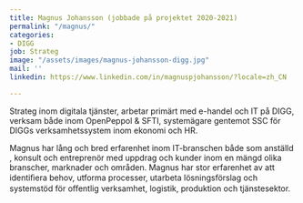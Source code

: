 ```yaml
---
title: Magnus Johansson (jobbade på projektet 2020-2021)
permalink: "/magnus/"
categories:
- DIGG
job: Strateg
image: "/assets/images/magnus-johansson-digg.jpg"
mail: ''
linkedin: https://www.linkedin.com/in/magnuspjohansson/?locale=zh_CN

---
```

Strateg inom digitala tjänster, arbetar primärt med e-handel och IT på DIGG, verksam både inom OpenPeppol & SFTI, systemägare gentemot SSC för DIGGs verksamhetssystem inom ekonomi och HR.

Magnus har lång och bred erfarenhet inom IT-branschen både som anställd , konsult och entreprenör med uppdrag och kunder inom en mängd olika branscher, marknader och områden. Magnus har stor erfarenhet av att identiﬁera behov, utforma processer, utarbeta lösningsförslag och systemstöd för oﬀentlig verksamhet, logistik, produktion och tjänstesektor.

